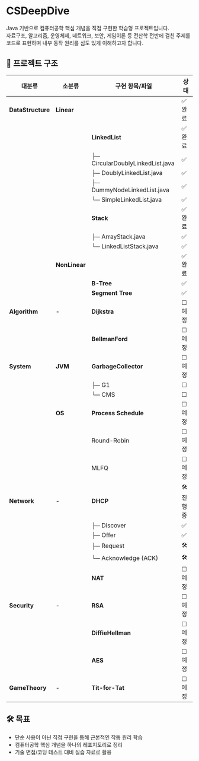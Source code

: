 # CSDeepDive

Java 기반으로 컴퓨터공학 핵심 개념을 직접 구현한 학습형 프로젝트입니다.  
자료구조, 알고리즘, 운영체제, 네트워크, 보안, 게임이론 등 전산학 전반에 걸친 주제를 코드로 표현하며 내부 동작 원리를 심도 있게 이해하고자 합니다.

## 📁 프로젝트 구조
| 대분류               | 소분류           | 구현 항목/파일                         | 상태       |
| ----------------- | ------------- | -------------------------------- | -------- |
| **DataStructure** | **Linear**    |                                  | ✅ 완료   |
|                   |               | **LinkedList**                   | ✅ 완료   |
|                   |               | ├─ CircularDoublyLinkedList.java | ✅        |
|                   |               | ├─ DoublyLinkedList.java         | ✅        |
|                   |               | ├─ DummyNodeLinkedList.java      | ✅        |
|                   |               | └─ SimpleLinkedList.java         | ✅        |
|                   |               | **Stack**                        | ✅ 완료   |
|                   |               | ├─ ArrayStack.java               | ✅        |
|                   |               | └─ LinkedListStack.java          | ✅        |
|                   | **NonLinear** |                                  | ✅ 완료   |
|                   |               | **B-Tree**                       | ✅        |
|                   |               | **Segment Tree**                 | ✅        |
| **Algorithm**     | -             | **Dijkstra**                     | ☐ 예정     |
|                   |               | **BellmanFord**                  | ☐ 예정     |
| **System**        | **JVM**       | **GarbageCollector**             | ☐ 예정     |
|                   |               | ├─ G1                            | ☐         |
|                   |               | └─ CMS                           | ☐         |
|                   | **OS**        | **Process Schedule**             | ☐ 예정     |
|                   |               | Round-Robin                      | ☐ 예정     |
|                   |               | MLFQ                             | ☐ 예정     |
| **Network**       | -             | **DHCP**                         | 🛠️ 진행 중 |
|                   |               | ├─ Discover                      | ✅      |
|                   |               | ├─ Offer                         | ✅      |
|                   |               | ├─ Request                       | 🛠️      |
|                   |               | └─ Acknowledge (ACK)             | 🛠️      |
|                   |               | **NAT**                          | ☐ 예정     |
| **Security**      | -             | **RSA**                          | ☐ 예정     |
|                   |               | **DiffieHellman**                | ☐ 예정     |
|                   |               | **AES**                          | ☐ 예정     |
| **GameTheory**    | -             | **Tit-for-Tat**                  | ☐ 예정     |




## 🛠️ 목표

- 단순 사용이 아닌 직접 구현을 통해 근본적인 작동 원리 학습
- 컴퓨터공학 핵심 개념을 하나의 레포지토리로 정리
- 기술 면접/코딩 테스트 대비 실습 자료로 활용
